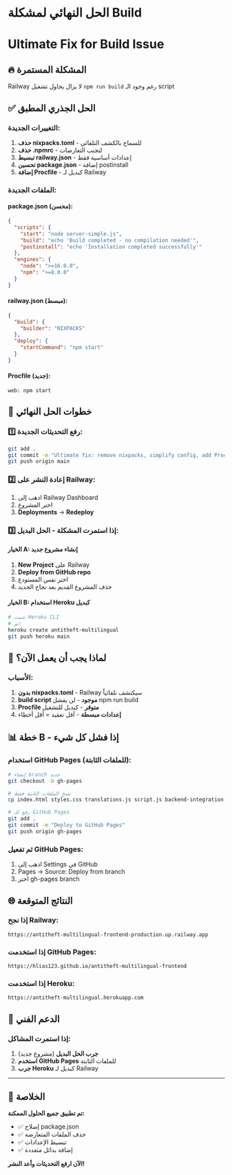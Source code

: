 # الحل النهائي لمشكلة Build
# Ultimate Fix for Build Issue

## 🔥 المشكلة المستمرة
Railway لا يزال يحاول تشغيل `npm run build` رغم وجود الـ script

## ✅ الحل الجذري المطبق

### التغييرات الجديدة:
1. **حذف nixpacks.toml** - للسماح بالكشف التلقائي
2. **حذف .npmrc** - لتجنب التعارضات
3. **تبسيط railway.json** - إعدادات أساسية فقط
4. **تحسين package.json** - إضافة postinstall
5. **إضافة Procfile** - كبديل لـ Railway

### الملفات الجديدة:

#### package.json (محسن):
```json
{
  "scripts": {
    "start": "node server-simple.js",
    "build": "echo 'Build completed - no compilation needed'",
    "postinstall": "echo 'Installation completed successfully'"
  },
  "engines": {
    "node": ">=16.0.0",
    "npm": ">=8.0.0"
  }
}
```

#### railway.json (مبسط):
```json
{
  "build": {
    "builder": "NIXPACKS"
  },
  "deploy": {
    "startCommand": "npm start"
  }
}
```

#### Procfile (جديد):
```
web: npm start
```

## 🚀 خطوات الحل النهائي

### 1️⃣ رفع التحديثات الجديدة:
```bash
git add .
git commit -m "Ultimate fix: remove nixpacks, simplify config, add Procfile"
git push origin main
```

### 2️⃣ إعادة النشر على Railway:
1. اذهب إلى Railway Dashboard
2. اختر المشروع
3. **Deployments** → **Redeploy**

### 3️⃣ إذا استمرت المشكلة - الحل البديل:

#### الخيار A: إنشاء مشروع جديد
1. **New Project** على Railway
2. **Deploy from GitHub repo**
3. اختر نفس المستودع
4. حذف المشروع القديم بعد نجاح الجديد

#### الخيار B: استخدام Heroku كبديل
```bash
# تثبيت Heroku CLI
# ثم:
heroku create antitheft-multilingual
git push heroku main
```

## 🎯 لماذا يجب أن يعمل الآن؟

### الأسباب:
1. **بدون nixpacks.toml** - Railway سيكتشف تلقائياً
2. **build script موجود** - لن يفشل npm run build
3. **Procfile متوفر** - كبديل للتشغيل
4. **إعدادات مبسطة** - أقل تعقيد = أقل أخطاء

## 📊 خطة B - إذا فشل كل شيء

### استخدام GitHub Pages (للملفات الثابتة):
```bash
# إنشاء branch جديد
git checkout -b gh-pages

# نسخ الملفات الثابتة فقط
cp index.html styles.css translations.js script.js backend-integration.js ./

# رفع للـ GitHub Pages
git add .
git commit -m "Deploy to GitHub Pages"
git push origin gh-pages
```

### ثم تفعيل GitHub Pages:
1. اذهب إلى Settings في GitHub
2. Pages → Source: Deploy from branch
3. اختر gh-pages branch

## 🌐 النتائج المتوقعة

### إذا نجح Railway:
```
https://antitheft-multilingual-frontend-production.up.railway.app
```

### إذا استخدمت GitHub Pages:
```
https://hlias123.github.io/antitheft-multilingual-frontend
```

### إذا استخدمت Heroku:
```
https://antitheft-multilingual.herokuapp.com
```

## 🔧 الدعم الفني

### إذا استمرت المشاكل:
1. **جرب الحل البديل** (مشروع جديد)
2. **استخدم GitHub Pages** للملفات الثابتة
3. **جرب Heroku** كبديل لـ Railway

---

## 🎉 الخلاصة

**تم تطبيق جميع الحلول الممكنة:**
- ✅ إصلاح package.json
- ✅ حذف الملفات المتعارضة
- ✅ تبسيط الإعدادات
- ✅ إضافة بدائل متعددة

**الآن ارفع التحديثات وأعد النشر!**